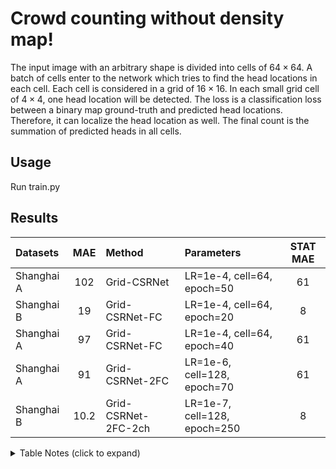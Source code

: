 # Crowd counting without density map!
The input image with an arbitrary shape is divided into cells of $64 \times 64$. 
A batch of cells enter to the network which tries to find the head locations in each cell.
Each cell is considered in a grid of $16 \times 16$. In each small grid cell of $4 \times 4$, one head location will be detected.
The loss is a classification loss between a binary map ground-truth and predicted head locations.
Therefore, it can localize the head location as well. 
The final count is the summation of predicted heads in all cells.


## Usage
Run train.py

## Results 

| Datasets        | MAE   | Method              | Parameters                        | STAT MAE |
|:--------------- |:-----:|:--------------------|:----------------------------------|:--------:|
| Shanghai A      | 102   | Grid-CSRNet         | LR=1e-4, cell=64, epoch=50        |    61    |
| Shanghai B      | 19    | Grid-CSRNet-FC      | LR=1e-4, cell=64, epoch=20        |     8    | 
| Shanghai A      | 97    | Grid-CSRNet-FC      | LR=1e-4, cell=64, epoch=40        |    61    |  
| Shanghai A      | 91    | Grid-CSRNet-2FC     | LR=1e-6, cell=128, epoch=70       |    61    | 
| Shanghai B      | 10.2  | Grid-CSRNet-2FC-2ch | LR=1e-7, cell=128, epoch=250      |     8    |    

<details>
  <summary>Table Notes (click to expand)</summary>
  
  * Grid-CSRNet denotes grid-based CSRNet architecture
  * FC denotes fully connected layer 
  * 2ch: output includes 2 channels, one 1/8 input and for localization, another one carries the 'count' for each cell
  * LR = learning rate
</details>
